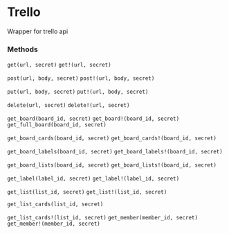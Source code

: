 Trello
===

Wrapper for trello api

### Methods

`get(url, secret)`
`get!(url, secret)`

`post(url, body, secret)`
`post!(url, body, secret)`

`put(url, body, secret)`
`put!(url, body, secret)`

`delete(url, secret)`
`delete!(url, secret)`

`get_board(board_id, secret)`
`get_board!(board_id, secret)`
`get_full_board(board_id, secret)`

`get_board_cards(board_id, secret)`
`get_board_cards!(board_id, secret)`

`get_board_labels(board_id, secret)`
`get_board_labels!(board_id, secret)`

`get_board_lists(board_id, secret)`
`get_board_lists!(board_id, secret)`

`get_label(label_id, secret)`
`get_label!(label_id, secret)`

`get_list(list_id, secret)`
`get_list!(list_id, secret)`

`get_list_cards(list_id, secret)`

`get_list_cards!(list_id, secret)`
`get_member(member_id, secret)`
`get_member!(member_id, secret)`


